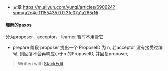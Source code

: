 * 文章
https://m.aliyun.com/yunqi/articles/690624?spm=a2c4e.11155435.0.0.3fe07a1a265rNi

#### 理解的paxos
分为proposer，acceptor， learner 暂时不用管它

* prepare 阶段
proposer 提出一个 ProposeID 为 n, 若acceptor 没有接受过编号, 则回复不会再响应小于n 的ProposeID, 并回复proposer, 

> Written with [StackEdit](https://stackedit.io/).
<!--stackedit_data:
eyJoaXN0b3J5IjpbLTEyOTIyMjI3MDEsLTIxMTYxMjE0MzcsLT
c1ODc5NDc5Nyw3MzA5OTgxMTZdfQ==
-->